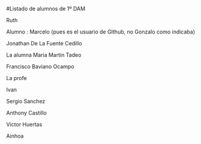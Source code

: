 #Listado de alumnos de 1º DAM

Ruth

Alumno : Marcelo (pues es el usuario de GIthub, no Gonzalo como indicaba) 

Jonathan De La Fuente Cedillo

La alumna Maria Martin Tadeo

Francisco Baviano Ocampo

La profe 

Ivan 

Sergio Sanchez

Anthony Castillo

Victor Huertas

Ainhoa

